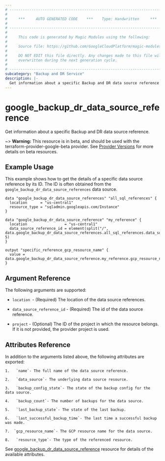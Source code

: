 ```yaml
---
# ----------------------------------------------------------------------------
#
#     ***     AUTO GENERATED CODE    ***    Type: Handwritten     ***
#
# ----------------------------------------------------------------------------
#
#     This code is generated by Magic Modules using the following:
#
#     Source file: https://github.com/GoogleCloudPlatform/magic-modules/tree/main/mmv1/third_party/terraform/website/docs/d/backup_dr_data_source_reference.html.markdown
#
#     DO NOT EDIT this file directly. Any changes made to this file will be
#     overwritten during the next generation cycle.
#
# ----------------------------------------------------------------------------
subcategory: "Backup and DR Service"
description: |-
  Get information about a specific Backup and DR data source reference.
---
```


# google_backup_dr_data_source_reference

Get information about a specific Backup and DR data source reference.

~> **Warning:** This resource is in beta, and should be used with the terraform-provider-google-beta provider.
See [Provider Versions](https://terraform.io/docs/providers/google/guides/provider_versions.html) for more details on beta resources.

## Example Usage

This example shows how to get the details of a specific data source reference by its ID. The ID is often obtained from the `google_backup_dr_data_source_references` data source.

```hcl
data "google_backup_dr_data_source_references" "all_sql_references" {
  location      = "us-central1"
  resource_type = "sqladmin.googleapis.com/Instance"
}

data "google_backup_dr_data_source_reference" "my_reference" {
  location                 = "us-central1"
  data_source_reference_id = element(split("/", data.google_backup_dr_data_source_references.all_sql_references.data_source_references[0].name), 5)
}

output "specific_reference_gcp_resource_name" {
  value = data.google_backup_dr_data_source_reference.my_reference.gcp_resource_name
}
```

## Argument Reference

The following arguments are supported:

*   `location `- (Required) The location of the data source references.
    
*   `data_source_reference_id` - (Required) The id of the data source reference.
    
*   `project` - (Optional) The ID of the project in which the resource belongs. If it is not provided, the provider project is used.

## Attributes Reference

In addition to the arguments listed above, the following attributes are exported:
    
    1.   `name`- The full name of the data source reference.
        
    2.   `data_source`- The underlying data source resource.
        
    3.   `backup_config_state`- The state of the backup config for the data source.
        
    4.   `backup_count`- The number of backups for the data source.
        
    5.   `last_backup_state`- The state of the last backup.
        
    6.   `last_successful_backup_time`- The last time a successful backup was made.
        
    7.  `gcp_resource_name`- The GCP resource name for the data source.
        
    8.   `resource_type`- The type of the referenced resource.

See [google_backup_dr_data_source_reference](https://registry.terraform.io/providers/hashicorp/google/latest/docs/resources/backup_dr_data_source_reference) resource for details of the available attributes.
